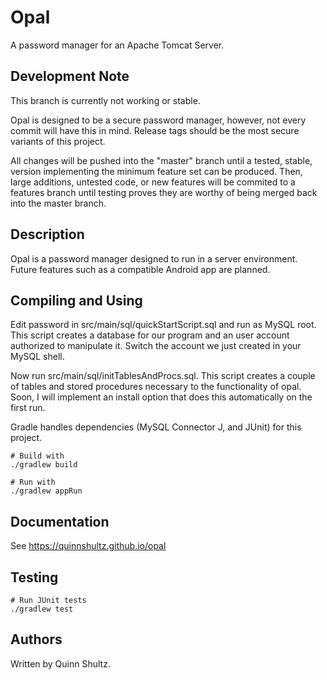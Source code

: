 # Opal
A password manager for an Apache Tomcat Server.


## Development Note
This branch is currently not working or stable.

Opal is designed to be a secure password manager, however, not every commit will have this in mind. Release tags should be
the most secure variants of this project.

All changes will be pushed into the "master" branch until a tested, stable, version implementing the minimum feature set can
be produced. Then, large additions, untested code, or new features will be commited to a features branch until testing proves
they are worthy of being merged back into the master branch.


## Description
Opal is a password manager designed to run in a server environment. Future features such as a compatible Android app are
planned.


## Compiling and Using
Edit password in src/main/sql/quickStartScript.sql and run as MySQL root. This script creates a database for our program and
an user account authorized to manipulate it. Switch the account we just created in your MySQL shell.

Now run src/main/sql/initTablesAndProcs.sql. This script creates a couple of tables and stored procedures necessary to the 
functionality of opal. Soon, I will implement an install option that does this automatically on the first run.

Gradle handles dependencies (MySQL Connector J, and JUnit) for this project.
```
# Build with
./gradlew build

# Run with
./gradlew appRun
```

## Documentation
See https://quinnshultz.github.io/opal


## Testing
```
# Run JUnit tests
./gradlew test
```

## Authors
Written by Quinn Shultz.
